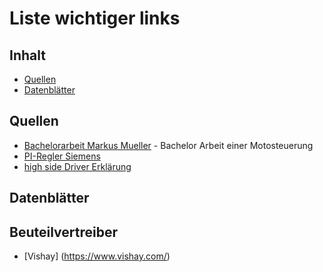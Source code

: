 # Liste wichtiger links

## Inhalt
- [Quellen](#quellen)
- [Datenblätter](#datenblätter)

## Quellen
- [Bachelorarbeit Markus Mueller](https://elib.dlr.de/125274/1/Bachelorarbeit%20Markus%20Mueller%20Oktober%202018.pdf) - Bachelor Arbeit einer Motosteuerung
- [PI-Regler Siemens](https://cache.industry.siemens.com/dl/files/479/23753479/att_6290/v4/23753479_set23_regsim_v23_de.pdf)
- [high side Driver Erklärung](https://www.google.com/url?sa=t&rct=j&q=&esrc=s&source=web&cd=&ved=2ahUKEwjgsuXdht31AhXSgv0HHa41C9UQFnoECAMQAQ&url=https%3A%2F%2Fwww.st.com%2Fresource%2Fen%2Fapplication_note%2Fcd00003919-high-side-drivers-stmicroelectronics.pdf&usg=AOvVaw3f6JMbaCLqOMiwTV0djbOr)

## Datenblätter

## Beuteilvertreiber
- [Vishay] (https://www.vishay.com/)

